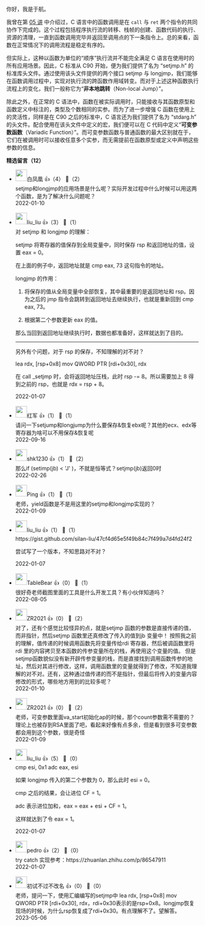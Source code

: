 你好，我是于航。

我曾在第 [05 讲](https://time.geekbang.org/column/article/468171) 中介绍过，C 语言中的函数调用是在 `call` 与 `ret` 两个指令的共同协作下完成的。这个过程包括程序执行流的转移、栈帧的创建、函数代码的执行、资源的清理，一直到函数调用完毕并返回至调用点的下一条指令上。总的来看，函数在正常情况下的调用流程是稳定有序的。

但实际上，这种以函数为单位的“顺序”执行流并不能完全满足 C 语言在使用时的所有应用场景。因此，C 标准从 C90 开始，便为我们提供了名为 “setjmp.h” 的标准库头文件。通过使用该头文件提供的两个接口 setjmp 与 longjmp，我们能够在函数调用过程中，实现对执行流的跨函数作用域转变。而对于上述这种函数执行流程上的变化，我们一般称它为“**非本地跳转**（Non-local Jump）”。

除此之外，在正常的 C 语法中，函数在被实际调用时，只能接收与其函数原型和函数定义中标注的，类型及个数相同的实参。而为了进一步增强 C 函数在使用上的灵活性，同样是在 C90 之后的标准中，C 语言还为我们提供了名为 “stdarg.h” 的头文件。配合使用在该头文件中定义的宏，我们便可以在 C 代码中定义“**可变参数函数**（Variadic Function）”。而可变参数函数与普通函数的最大区别就在于，它们在被调用时可以接收任意多个实参，而无需提前在函数原型或定义中声明这些参数的信息。
<div><strong>精选留言（12）</strong></div><ul>
<li><img src="https://static001.geekbang.org/account/avatar/00/16/8c/fe/ccb86437.jpg" width="30px"><span>白凤凰</span> 👍（4） 💬（2）<div>setjmp和longjmp的应用场景是什么呢？实际开发过程中什么时候可以用这两个函数，是为了解决什么问题呢？</div>2022-01-10</li><br/><li><img src="https://static001.geekbang.org/account/avatar/00/0f/8d/02/6a16058a.jpg" width="30px"><span>liu_liu</span> 👍（3） 💬（1）<div>对 setjmp 和 longjmp 的理解：

setjmp 将寄存器的值保存到全局变量中，同时保存 rsp 和返回地址的值，设置 eax = 0。

在上面的例子中，返回地址就是 cmp eax, 73 这句指令的地址。


longjmp 的作用：

1. 将保存的值从全局变量中全部恢复，其中最重要的是返回地址和 rsp。因为之后的 jmp 指令会跳转到返回地址去继续执行，也就是重新回到 cmp eax, 73。

2. 根据第二个参数更新 eax 的值。

那么当回到返回地址继续执行时，数据也都准备好，这样就达到了目的。


-------------------------

另外有个问题，对于 rsp 的保存，不知理解的对不对？

lea rdx, [rsp+0x8] 
mov QWORD PTR [rdi+0x30], rdx

在 call _setjmp 时，会将返回地址压栈，此时 rsp -= 8。所以需要加上 8 得到之前的 rsp，也就是 rdx = rsp + 8。</div>2022-01-07</li><br/><li><img src="https://static001.geekbang.org/account/avatar/00/12/0a/27/f6215028.jpg" width="30px"><span>红军</span> 👍（1） 💬（1）<div>请问一下setjump和longjump为什么要保存&amp;恢复ebx呢？其他的ecx、edx等寄存器为啥可以不用保存&amp;恢复呢</div>2022-09-16</li><br/><li><img src="https://static001.geekbang.org/account/avatar/00/19/f6/c4/e14686d4.jpg" width="30px"><span>shk1230</span> 👍（1） 💬（2）<div>那么if (setimp(jb) &lt; &#39;J&#39; )，不就是恒等式？setjmp(jb)返回0时</div>2022-02-26</li><br/><li><img src="https://static001.geekbang.org/account/avatar/00/1b/a9/12/e041e7b2.jpg" width="30px"><span>Ping</span> 👍（1） 💬（1）<div>老师，yield函数是不是用这里的setjmp和longjmp实现的？</div>2022-01-09</li><br/><li><img src="https://static001.geekbang.org/account/avatar/00/0f/8d/02/6a16058a.jpg" width="30px"><span>liu_liu</span> 👍（1） 💬（1）<div>https:&#47;&#47;gist.github.com&#47;silan-liu&#47;47cf4d65e5f49b84c7f499a7d4fd24f2

尝试写了一个版本，不知思路对不对？</div>2022-01-07</li><br/><li><img src="https://static001.geekbang.org/account/avatar/00/19/8b/06/fb3be14a.jpg" width="30px"><span>TableBear</span> 👍（0） 💬（1）<div>很好奇老师截图里面的工具是什么开发工具？有小伙伴知道吗？</div>2022-08-05</li><br/><li><img src="http://thirdwx.qlogo.cn/mmopen/vi_32/Q0j4TwGTfTKwGurTWOiaZ2O2oCdxK9kbF4PcwGg0ALqsWhNq87hWvwPy8ZU9cxRzmcGOgdIeJkTOoKfbxgEKqrg/132" width="30px"><span>ZR2021</span> 👍（0） 💬（2）<div>对了，还有个感觉比较怪异的点，就是setjmp 函数的参数是直接传递的值，而非指针，然后setjmp 函数里还真修改了传入的值到jb 变量中！ 按照我之前的理解，值传递的时候调用函数先将变量传给rdi 寄存器，然后被调函数里将rdi 里的内容拷贝至本函数的传参变量所在的栈，再使用这个变量的值。 但是setjmp函数貌似没有新开辟传参变量的栈，而是直接找到调用函数传参的地址，然后对其进行修改，这样，调用函数里的变量就得到了修改，不知道我理解的对不对。还有，这种通过值传递的而不是指针，但最后将传入的变量内容修改的形式，哪些地方用到的比较多呢？</div>2022-01-10</li><br/><li><img src="http://thirdwx.qlogo.cn/mmopen/vi_32/Q0j4TwGTfTKwGurTWOiaZ2O2oCdxK9kbF4PcwGg0ALqsWhNq87hWvwPy8ZU9cxRzmcGOgdIeJkTOoKfbxgEKqrg/132" width="30px"><span>ZR2021</span> 👍（0） 💬（2）<div>老师，可变参数里面va_start初始化ap的时候，那个count参数需不需要的？理论上也被存到RSA里面了吧，看起来好像有点多余，但是看到很多可变参数都会用到这个参数，很是奇怪</div>2022-01-09</li><br/><li><img src="https://static001.geekbang.org/account/avatar/00/0f/8d/02/6a16058a.jpg" width="30px"><span>liu_liu</span> 👍（5） 💬（0）<div>cmp esi, 0x1 
adc eax, esi

如果 longjmp 传入的第二个参数为 0，那么此时 esi = 0。

cmp 之后的结果，会让进位 CF = 1。

adc 表示进位加和，eax = eax + esi + CF = 1。

这样就达到了令 eax = 1。</div>2022-01-07</li><br/><li><img src="https://static001.geekbang.org/account/avatar/00/12/52/40/e57a736e.jpg" width="30px"><span>pedro</span> 👍（2） 💬（0）<div>try catch 实现参考：https:&#47;&#47;zhuanlan.zhihu.com&#47;p&#47;86547911</div>2022-01-07</li><br/><li><img src="https://static001.geekbang.org/account/avatar/00/28/64/b9/dd4a578c.jpg" width="30px"><span>初试不过不改名</span> 👍（0） 💬（0）<div>老师，提问一下，使用汇编编写的setjmp中 lea rdx, [rsp+0x8]  mov QWORD PTR [rdi+0x30], rdx，rdi+0x30表示的是rsp+0x8。longjmp恢复现场的时候，为什么rsp恢复成了rdi+0x30。有点理解不了。望解答。</div>2023-05-06</li><br/>
</ul>